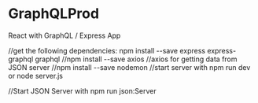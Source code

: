 # GraphQLProd
React with GraphQL / Express App

//get the following dependencies: npm install --save express express-graphql graphql
//npm install --save axios
//axios for getting data from JSON server
//npm install --save nodemon
//start server with npm run dev or node server.js


//Start JSON Server with npm run json:Server
